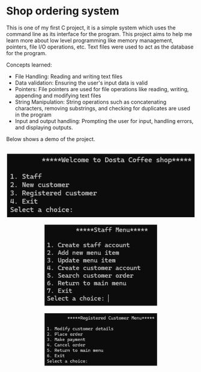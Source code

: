 # Shop ordering system

This is one of my first C project, it is a simple system which uses the command line as its interface for the program. This project aims to help me learn more about low level programming like memory management, pointers, file I/O operations, etc. Text files were used to act as the database for the program. 

Concepts learned:
- File Handling: Reading and writing text files
- Data validation: Ensuring the user's input data is valid
- Pointers: File pointers are used for file operations like reading, writing, appending and modifying text files
- String Manipulation: String operations such as concatenating characters, removing substrings, and checking for duplicates are used in the program
- Input and output handling: Prompting the user for input, handling errors, and displaying outputs.

Below shows a demo of the project.

<br>
<div align="center">
    <img src="Demo/demo_3.png" alt="Demo 1" width="500">
</div>
<br>
<div align="center">
    <img src="Demo/demo_1.png" alt="Demo 2" width="300">
</div>
<br>
<div align="center">
    <img src="Demo/demo_2.png" alt="Demo 3" width="300">
</div>

